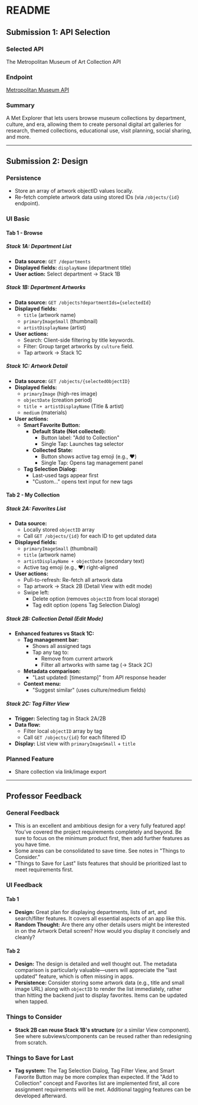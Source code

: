 # README

## Submission 1: API Selection

### Selected API
The Metropolitan Museum of Art Collection API  

### Endpoint
[Metropolitan Museum API](https://metmuseum.github.io/)  

### Summary
A Met Explorer that lets users browse museum collections by department, culture, and era, allowing them to create personal digital art galleries for research, themed collections, educational use, visit planning, social sharing, and more.

---

## Submission 2: Design

### Persistence
- Store an array of artwork objectID values locally.
- Re-fetch complete artwork data using stored IDs (via `/objects/{id}` endpoint).

### UI Basic

#### Tab 1 - Browse
##### Stack 1A: Department List
- **Data source:** `GET /departments`
- **Displayed fields:** `displayName` (department title)
- **User action:** Select department → Stack 1B

##### Stack 1B: Department Artworks
- **Data source:** `GET /objects?departmentIds={selectedId}`
- **Displayed fields:**
  - `title` (artwork name)
  - `primaryImageSmall` (thumbnail)
  - `artistDisplayName` (artist)
- **User actions:**
  - Search: Client-side filtering by title keywords.
  - Filter: Group target artworks by `culture` field.
  - Tap artwork → Stack 1C

##### Stack 1C: Artwork Detail
- **Data source:** `GET /objects/{selectedObjectID}`
- **Displayed fields:**
  - `primaryImage` (high-res image)
  - `objectDate` (creation period)
  - `title + artistDisplayName` (Title & artist)
  - `medium` (materials)
- **User actions:**
  - **Smart Favorite Button:**
    - **Default State (Not collected):**
      - Button label: "Add to Collection"
      - Single Tap: Launches tag selector
    - **Collected State:**
      - Button shows active tag emoji (e.g., ❤️)
      - Single Tap: Opens tag management panel
  - **Tag Selection Dialog:**
    - Last-used tags appear first
    - "Custom..." opens text input for new tags

#### Tab 2 - My Collection
##### Stack 2A: Favorites List
- **Data source:**
  - Locally stored `objectID` array
  - Call `GET /objects/{id}` for each ID to get updated data
- **Displayed fields:**
  - `primaryImageSmall` (thumbnail)
  - `title` (artwork name)
  - `artistDisplayName + objectDate` (secondary text)
  - Active tag emoji (e.g., ❤️) right-aligned
- **User actions:**
  - Pull-to-refresh: Re-fetch all artwork data
  - Tap artwork → Stack 2B (Detail View with edit mode)
  - Swipe left:
    - Delete option (removes `objectID` from local storage)
    - Tag edit option (opens Tag Selection Dialog)

##### Stack 2B: Collection Detail (Edit Mode)
- **Enhanced features vs Stack 1C:**
  - **Tag management bar:**
    - Shows all assigned tags
    - Tap any tag to:
      - Remove from current artwork
      - Filter all artworks with same tag (→ Stack 2C)
  - **Metadata comparison:**
    - "Last updated: [timestamp]" from API response header
  - **Context menu:**
    - "Suggest similar" (uses culture/medium fields)

##### Stack 2C: Tag Filter View
- **Trigger:** Selecting tag in Stack 2A/2B
- **Data flow:**
  - Filter local `objectID` array by tag
  - Call `GET /objects/{id}` for each filtered ID
- **Display:** List view with `primaryImageSmall` + `title`

### Planned Feature
- Share collection via link/image export

---

## Professor Feedback

### General Feedback
- This is an excellent and ambitious design for a very fully featured app! You’ve covered the project requirements completely and beyond. Be sure to focus on the minimum product first, then add further features as you have time.
- Some areas can be consolidated to save time. See notes in "Things to Consider."
- "Things to Save for Last" lists features that should be prioritized last to meet requirements first.

### UI Feedback
#### Tab 1
- **Design:** Great plan for displaying departments, lists of art, and search/filter features. It covers all essential aspects of an app like this.
- **Random Thought:** Are there any other details users might be interested in on the Artwork Detail screen? How would you display it concisely and cleanly?

#### Tab 2
- **Design:** The design is detailed and well thought out. The metadata comparison is particularly valuable—users will appreciate the "last updated" feature, which is often missing in apps.
- **Persistence:** Consider storing some artwork data (e.g., title and small image URL) along with `objectID` to render the list immediately, rather than hitting the backend just to display favorites. Items can be updated when tapped.

### Things to Consider
- **Stack 2B can reuse Stack 1B's structure** (or a similar View component). See where subviews/components can be reused rather than redesigning from scratch.

### Things to Save for Last
- **Tag system:** The Tag Selection Dialog, Tag Filter View, and Smart Favorite Button may be more complex than expected. If the "Add to Collection" concept and Favorites list are implemented first, all core assignment requirements will be met. Additional tagging features can be developed afterward.
